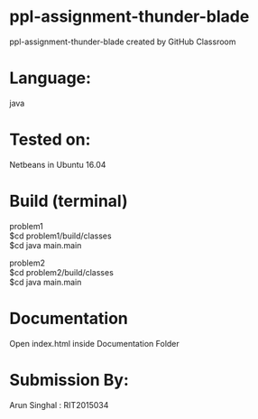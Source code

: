 # ppl-assignment-thunder-blade
ppl-assignment-thunder-blade created by GitHub Classroom

# Language:
  java<br> 
  
# Tested on:
Netbeans in Ubuntu 16.04<br>

# Build (terminal)
problem1 <br>
$cd problem1/build/classes<br>
$cd java main.main<br>

problem2 <br>
$cd problem2/build/classes<br>
$cd java main.main<br>

# Documentation
  Open index.html inside Documentation Folder
  
# Submission By:
  Arun Singhal : RIT2015034
